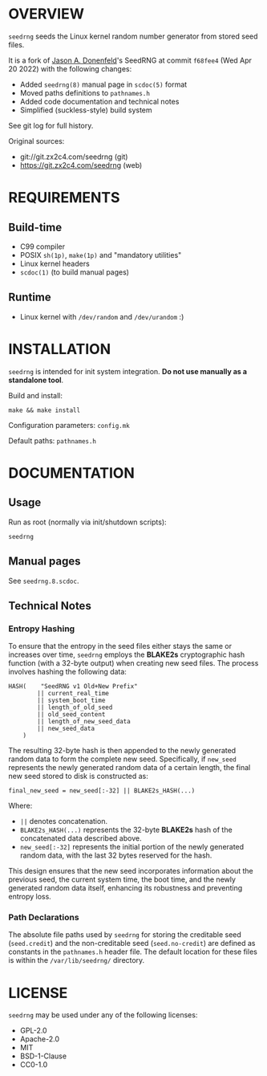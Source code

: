 OVERVIEW
========

`seedrng` seeds the Linux kernel random number generator from stored
seed files.

It is a fork of [Jason A. Donenfeld][1]'s SeedRNG at commit `f68fee4`
(Wed Apr 20 2022) with the following changes:
  * Added `seedrng(8)` manual page in `scdoc(5)` format
  * Moved paths definitions to `pathnames.h`
  * Added code documentation and technical notes
  * Simplified (suckless-style) build system

[1]: mailto:Jason@zx2c4.com

See git log for full history.

Original sources:
  * git://git.zx2c4.com/seedrng    (git)
  * https://git.zx2c4.com/seedrng  (web)


REQUIREMENTS
============

Build-time
----------
  * C99 compiler
  * POSIX `sh(1p)`, `make(1p)` and "mandatory utilities"
  * Linux kernel headers
  * `scdoc(1)` (to build manual pages)

Runtime
-------
  * Linux kernel with `/dev/random` and `/dev/urandom` :)


INSTALLATION
============

`seedrng` is intended for init system integration.
**Do not use manually as a standalone tool**.

Build and install:

    make && make install

Configuration parameters: `config.mk`

Default paths: `pathnames.h`


DOCUMENTATION
=============

Usage
-----

Run as root (normally via init/shutdown scripts):

    seedrng

Manual pages
------------

See `seedrng.8.scdoc`.

Technical Notes
---------------

### Entropy Hashing

To ensure that the entropy in the seed files either stays the same or
increases over time, `seedrng` employs the **BLAKE2s** cryptographic
hash function (with a 32-byte output) when creating new seed files.
The process involves hashing the following data:

    HASH(    "SeedRNG v1 Old+New Prefix"
            || current_real_time
            || system_boot_time
            || length_of_old_seed
            || old_seed_content
            || length_of_new_seed_data
            || new_seed_data
        )

The resulting 32-byte hash is then appended to the newly generated
random data to form the complete new seed.  Specifically, if
`new_seed` represents the newly generated random data of a certain
length, the final new seed stored to disk is constructed as:

    final_new_seed = new_seed[:-32] || BLAKE2s_HASH(...)

Where:
* `||` denotes concatenation.
* `BLAKE2s_HASH(...)` represents the 32-byte **BLAKE2s** hash of the
  concatenated data described above.
* `new_seed[:-32]` represents the initial portion of the newly
  generated random data, with the last 32 bytes reserved for the hash.

This design ensures that the new seed incorporates information about
the previous seed, the current system time, the boot time, and the
newly generated random data itself, enhancing its robustness and
preventing entropy loss.

### Path Declarations

The absolute file paths used by `seedrng` for storing the creditable
seed (`seed.credit`) and the non-creditable seed (`seed.no-credit`)
are defined as constants in the `pathnames.h` header file.  The
default location for these files is within the `/var/lib/seedrng/`
directory.


LICENSE
=======

`seedrng` may be used under any of the following licenses:
  * GPL-2.0
  * Apache-2.0
  * MIT
  * BSD-1-Clause
  * CC0-1.0
